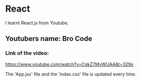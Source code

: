 # React
I learnt React.js from Youtube.

## Youtubers name: Bro Code
### Link of the video:
https://www.youtube.com/watch?v=CgkZ7MvWUAA&t=329s

The 'App.jsx' file and the 'index.css' file is updated every time.
